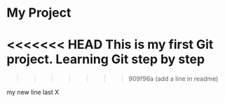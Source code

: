# My Project
<<<<<<< HEAD
This is my first Git project.
Learning Git step by step
=======
>>>>>>> 909f96a (add a line in readme)


my new line
last X
